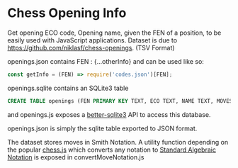 # Chess Opening Info

Get opening ECO code, Opening name, given the FEN of a position, to be easily used with JavaScript applications.
Dataset is due to https://github.com/niklasf/chess-openings. (TSV Format)

openings.json contains FEN : {...otherInfo}
and can be used like so:
```js
const getInfo = (FEN) => require('codes.json')[FEN];
```

openings.sqlite contains an SQLite3 table
```sql
CREATE TABLE openings (FEN PRIMARY KEY TEXT, ECO TEXT, NAME TEXT, MOVES TEXT)
```
and openings.js exposes a [better-sqlite3](https://github.com/JoshuaWise/better-sqlite3/) API to access this database.

openings.json is simply the sqlite table exported to JSON format.

The dataset stores moves in Smith Notation. A utility function depending on the popular [chess.js](https://github.com/jhlywa/chess.js/) which converts any notation to [Standard Algebraic Notation](https://en.wikipedia.org/wiki/Algebraic_notation_(chess)) is exposed in convertMoveNotation.js